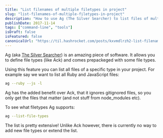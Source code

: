 ```yaml
---
title: "List filenames of multiple filetypes in project"
slug: "list-filenames-of-multiple-filetypes-in-project"
description: "How to use Ag (The Silver Searcher) to list files of multiple types in your project while ignoring gitignored files."
publishDate: 2017-11-14
tags: ["command-line", "tools"]
isDraft: false
isFeatured: false
canonicalUrl: "https://til.hashrocket.com/posts/kxvmdlrzh2-list-filenames-of-multiple-filetypes-in-project"
---
```


Ag (aka [The Silver Searcher](https://github.com/ggreer/the_silver_searcher)) is an amazing piece of software. It allows you to define file types (like Ack) and comes prepackeged with some file types.

Using this feature you can list all files of a specific type in your project. For example say we want to list all Ruby and JavaScript files:

```bash
ag --ruby --js -l
```

Ag has the added benefit over Ack, that it ignores gitignored files, so you only get the files that matter (and not stuff from node_modules etc).

To see what filetypes Ag supports:

```bash
ag --list-file-types
```

The list is pretty extensive! Unlike Ack however, there is currently no way to add new file types or extend the list.